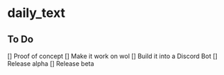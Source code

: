 # daily_text

## To Do
[] Proof of concept
[] Make it work on wol
[] Build it into a Discord Bot
[] Release alpha
[] Release beta
